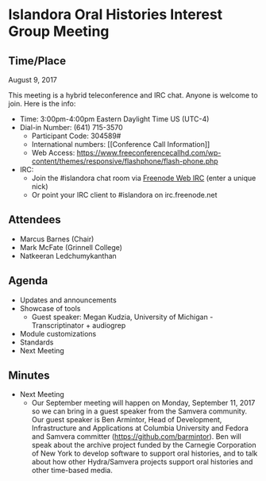 # Islandora Oral Histories Interest Group Meeting

## Time/Place

August 9, 2017

This meeting is a hybrid teleconference and IRC chat. Anyone is welcome to join. Here is the info:
* Time: 3:00pm-4:00pm Eastern Daylight Time US (UTC-4)
* Dial-in Number: (641) 715-3570
  * Participant Code: 304589#
  * International numbers: [[Conference Call Information]]
  * Web Access: https://www.freeconferencecallhd.com/wp-content/themes/responsive/flashphone/flash-phone.php
* IRC:
  * Join the #islandora chat room via [Freenode Web IRC](http://webchat.freenode.net/) (enter a unique nick)
  * Or point your IRC client to #islandora on irc.freenode.net


## Attendees
* Marcus Barnes (Chair)
* Mark McFate (Grinnell College) 
* Natkeeran Ledchumykanthan

## Agenda
* Updates and announcements
* Showcase of tools
   * Guest speaker: Megan Kudzia, University of Michigan - Transcriptinator + audiogrep
* Module customizations
* Standards
* Next Meeting

## Minutes

* Next Meeting
    * Our September meeting will happen on Monday, September 11, 2017 so we can bring in a guest speaker from the Samvera community. Our guest speaker is Ben Armintor, Head of Development, Infrastructure and Applications at Columbia University and Fedora and Samvera committer (https://github.com/barmintor). Ben will speak about the archive project funded by the Carnegie Corporation of New York to develop software to support oral histories, and to talk about how other Hydra/Samvera projects support oral histories and other time-based media. 



